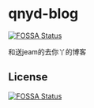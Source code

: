 # qnyd-blog
[![FOSSA Status](https://app.fossa.com/api/projects/git%2Bgithub.com%2FAhhhhhChiu%2Fqnyd-blog.svg?type=shield)](https://app.fossa.com/projects/git%2Bgithub.com%2FAhhhhhChiu%2Fqnyd-blog?ref=badge_shield)

和送jeam的去你丫的博客


## License
[![FOSSA Status](https://app.fossa.com/api/projects/git%2Bgithub.com%2FAhhhhhChiu%2Fqnyd-blog.svg?type=large)](https://app.fossa.com/projects/git%2Bgithub.com%2FAhhhhhChiu%2Fqnyd-blog?ref=badge_large)